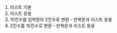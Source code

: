 1. 리스트 기본
2. 리스트 응용
3. 10진수를 입력받아 2진수로 변환 - 반복문과 리스트 응용
4. 2진수를 10진수로 변환 - 반복문과 리스트 응용

<!--stackedit_data:
eyJoaXN0b3J5IjpbMTM0NjU1MjU5NV19
-->